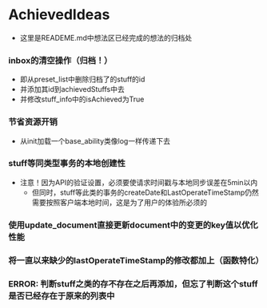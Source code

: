 # AchievedIdeas
- 这里是READEME.md中想法区已经完成的想法的归档处

### inbox的清空操作（归档！）
- 即从preset_list中删除归档了的stuff的id
- 并添加其id到achievedStuffs中去
- 并修改stuff_info中的isAchieved为True

### 节省资源开销
- 从init加载一个base_ability类像log一样传递下去

### stuff等同类型事务的本地创建性
- 注意！因为API的验证设置，必须要使请求时间戳与本地同步误差在5min以内
  - 但同时，stuff等此类的事务的createDate和LastOperateTimeStamp仍然需要按照客户端本地时间，这是为了用户的体验所必须的
  
### 使用update_document直接更新document中的变更的key值以优化性能

### 将一直以来缺少的lastOperateTimeStamp的修改都加上（函数特化）

### ERROR: 判断stuff之类的存不存在之后再添加，但忘了判断这个stuff是否已经存在于原来的列表中